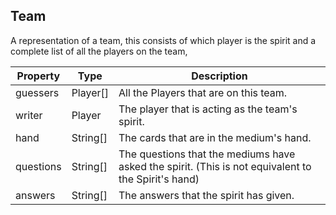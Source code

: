 ## Team
A representation of a team, this consists of which player is the spirit and a complete list of all the players on the team,

| Property | Type | Description
| -------- | ---- | -----------
| guessers | Player[] | All the Players that are on this team.
| writer   | Player | The player that is acting as the team's spirit.
| hand     | String[] | The cards that are in the medium's hand.
| questions | String[] | The questions that the mediums have asked the spirit. (This is not equivalent to the Spirit's hand)
| answers  | String[] | The answers that the spirit has given.